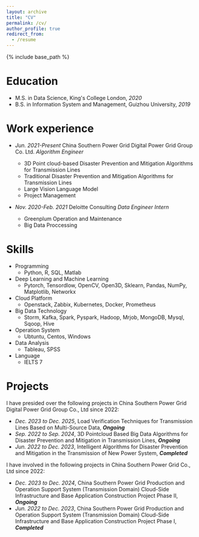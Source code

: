 ```yaml
---
layout: archive
title: "CV"
permalink: /cv/
author_profile: true
redirect_from:
  - /resume
---
```


{% include base_path %}

Education
======
* M.S. in Data Science, King's College London, *2020*
* B.S. in Information System and Management, Guizhou University, *2019*

Work experience
======
* *Jun. 2021-Present* China Southern Power Grid Digital Power Grid Group Co. Ltd. *Algorithm Engineer*
  * 3D Point cloud-based Disaster Prevention and Mitigation Algorithms for Transmission Lines
  * Traditional Disaster Prevention and Mitigation Algorithms for Transmission Lines
  * Large Vision Language Model
  * Project Management

* *Nov. 2020-Feb. 2021* Deloitte Consulting *Data Engineer Intern*
  * Greenplum Operation and Maintenance
  * Big Data Proccessing
  
Skills
======
* Programming
  * Python, R, SQL, Matlab
* Deep Learning and Machine Learning
  * Pytorch, Tensordlow, OpenCV, Open3D, Sklearn, Pandas, NumPy, Matplotlib, Networkx
* Cloud Platform
  * Openstack, Zabbix, Kubernetes, Docker, Prometheus
* Big Data Technology
  * Storm, Kafka, Spark, Pyspark, Hadoop, Mrjob, MongoDB, Mysql, Sqoop, Hive
* Operation System
  * Ubtuntu, Centos, Windows
* Data Analysis
  * Tableau, SPSS
* Language
  * IELTS 7

Projects
======
I have presided over the following projects in China Southern Power Grid Digital Power Grid Group Co., Ltd since 2022:
* *Dec. 2023 to Dec. 2025*, Load Verification Techniques for Transmission Lines Based on Multi-Source Data, ***Ongoing***
* *Sep. 2022 to Sep. 2024*, 3D Pointcloud Based Big Data Algorithms for Disaster Prevention and Mitigation in Transmission Lines, ***Ongoing***
* *Jun. 2022 to Dec. 2023*, Intelligent Algorithms for Disaster Prevention and Mitigation in the Transmission of New Power System, ***Completed***

I have involved in the following projects in China Southern Power Grid Co., Ltd since 2022:
* *Dec. 2023 to Dec. 2024*, China Southern Power Grid Production and Operation Support System (Transmission Domain) Cloud-Side Infrastructure and Base Application Construction Project Phase II, ***Ongoing***
* *Jun. 2022 to Dec. 2023*, China Southern Power Grid Production and Operation Support System (Transmission Domain) Cloud-Side Infrastructure and Base Application Construction Project Phase I, ***Completed***

  
